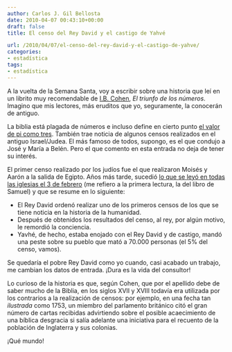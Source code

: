 ```yaml
---
author: Carlos J. Gil Bellosta
date: 2010-04-07 00:43:10+00:00
draft: false
title: El censo del Rey David y el castigo de Yahvé

url: /2010/04/07/el-censo-del-rey-david-y-el-castigo-de-yahve/
categories:
- estadística
tags:
- estadística
---
```


A la vuelta de la Semana Santa, voy a escribir sobre una historia que leí en un librito muy recomendable de [I.B. Cohen](http://es.wikipedia.org/wiki/Bernard_Cohen), _El triunfo de los números_. Imagino que mis lectores, más eruditos que yo, seguramente, la conocerán de antiguo.

La biblia está plagada de números e incluso define en cierto punto [el valor de pi como tres](http://www.bitperbit.com/2007/11/el-valor-de-pi-en-la-biblia/). También trae noticia de algunos censos realizados en el antiguo Israel/Judea. El más famoso de todos, supongo, es el que condujo a José y María a Belén. Pero el que comento en esta entrada no deja de tener su interés.

El primer censo realizado por los judíos fue el que realizaron Moisés y Aarón a la salida de Egipto. Años más tarde, sucedió [lo que se leyó en todas las iglesias el 3 de febrero](http://www.archimadrid.es/evangelio/2010/02/03022010.html) (me refiero a la primera lectura, la del libro de Samuel) y que se resume en lo siguiente:


* El Rey David ordenó realizar uno de los primeros censos de los que se tiene noticia en la historia de la humanidad.
* Después de obtenidos los resultados del censo, al rey, por algún motivo, le remordió la conciencia.
* Yavhé, de hecho, estaba enojado con el Rey David y de castigo, mandó una peste sobre su pueblo que mató a 70.000 personas (el 5% del censo, vamos).

Se quedaría el pobre Rey David como yo cuando, casi acabado un trabajo, me cambian los datos de entrada. ¡Dura es la vida del consultor!

Lo curioso de la historia es que, según Cohen, que por el apellido debe de saber mucho de la Biblia, en los siglos XVII y XVIII todavía era utilizada por los contrarios a la realización de censos: por ejemplo, en una fecha tan _ilustrada_ como 1753, un miembro del parlamento británico citó el gran número de cartas recibidas advirtiendo sobre el posible acaecimiento de una bíblica desgracia si salía adelante una iniciativa para el recuento de la población de Inglaterra y sus colonias.

¡Qué mundo!
